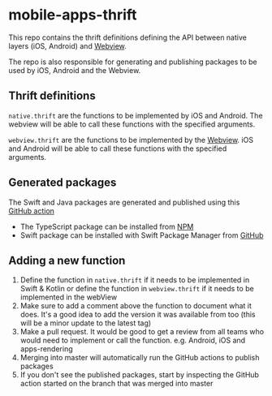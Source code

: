 # mobile-apps-thrift
This repo contains the thrift definitions defining the API between native layers (iOS, Android) and [Webview](https://github.com/guardian/apps-rendering).

The repo is also responsible for generating and publishing packages to be used by iOS, Android and the Webview.

## Thrift definitions
`native.thrift` are the functions to be implemented by iOS and Android. The webview will be able to call these functions with the specified arguments.

`webview.thrift` are the functions to be implemented by the [Webview](https://github.com/guardian/apps-rendering). iOS and Android will be able to call these functions with the specified arguments.

## Generated packages
The Swift and Java packages are generated and published using this [GitHub action](https://github.com/guardian/mobile-apps-thrift/blob/master/.github/actions/generate-native-package/action.yml)

- The TypeScript package can be installed from [NPM](https://www.npmjs.com/package/mobile-apps-thrift-typescript)
- Swift package can be installed with Swift Package Manager from [GitHub](https://github.com/guardian/mobile-apps-thrift-swift)


## Adding a new function
1. Define the function in `native.thrift` if it needs to be implemented in Swift & Kotlin or define the function in `webview.thrift` if it needs to be implemented in the webView
2. Make sure to add a comment above the function to document what it does. It's a good idea to add the version it was available from too (this will be a minor update to the latest tag)
3. Make a pull request. It would be good to get a review from all teams who would need to implement or call the function. e.g. Android, iOS and apps-rendering
4. Merging into master will automatically run the GitHub actions to publish packages
5. If you don't see the published packages, start by inspecting the GitHub action started on the branch that was merged into master
